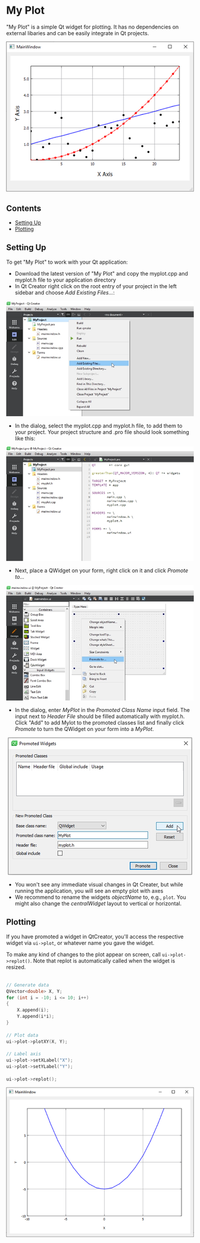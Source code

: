 # My Plot

"My Plot" is a simple Qt widget for plotting. It has no dependencies  on external libaries and can be easily integrate in Qt projects. 

<p align="center">
  <img src="Screenshots/My-Plot-00.png">
</p>

## Contents

- [Setting Up](#setting-up)
- [Plotting](#plotting)

## Setting Up

To get "My Plot" to work with your Qt application:

- Download the latest version of "My Plot" and copy the myplot.cpp and myplot.h file to your application directory
- In Qt Creator right click on the root entry of your project in the left sidebar and choose *Add Existing Files...*:

<p align="center">
  <img src="Screenshots/My-Plot-01.jpg">
</p>

- In the dialog, select the myplot.cpp and myplot.h file, to add them to your project. Your project structure and .pro file should look something like this:
<p align="center"><img src="Screenshots/My-Plot-02.jpg"></p>

- Next, place a QWidget on your form, right click on it and click *Promote to...* <br>
<p align="center"><img src="Screenshots/My-Plot-03.jpg"></p>

- In the dialog, enter *MyPlot* in the *Promoted Class Name* input field. The input next to *Header File* should be filled automatically with myplot.h. Click "Add" to add Mylot to the promoted classes list and finally click *Promote* to turn the QWidget on your form into a *MyPlot*.
<p align="center"><img src="Screenshots/My-Plot-04.jpg"></p>

- You won't see any immediate visual changes in Qt Creater, but while running the application, you will see an empty plot with axes
- We recommend to rename the widgets *objectName* to, e.g., `plot`. You might also change the *centralWidget* layout to vertical or horizontal.

## Plotting

If you have promoted a widget in QtCreator, you'll access the respective widget via `ui->plot`, 
or whatever name you gave the widget.

To make any kind of changes to the plot appear on screen, call `ui->plot->replot()`. 
Note that replot is automatically called when the widget is resized. 


```c++

// Generate data
QVector<double> X, Y;
for (int i = -10; i <= 10; i++)
{
	X.append(i);
	Y.append(i*i);
}

// Plot data
ui->plot->plotXY(X, Y);

// Label axis
ui->plot->setXLabel("X");
ui->plot->setYLabel("Y");

ui->plot->replot();
```

<p align="center"><img src="Screenshots/My-Plot-05.png"></p>


